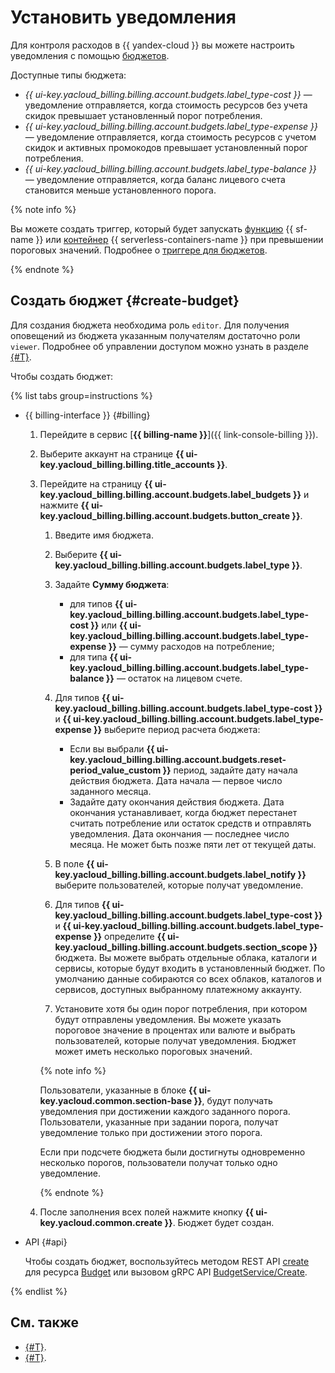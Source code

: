 # Установить уведомления 

Для контроля расходов в {{ yandex-cloud }} вы можете настроить уведомления с помощью [бюджетов](../concepts/budget.md). 

Доступные типы бюджета:
* _{{ ui-key.yacloud_billing.billing.account.budgets.label_type-cost }}_ — уведомление отправляется, когда стоимость ресурсов без учета скидок превышает установленный порог потребления.
* _{{ ui-key.yacloud_billing.billing.account.budgets.label_type-expense }}_ — уведомление отправляется, когда стоимость ресурсов с учетом скидок и активных промокодов превышает установленный порог потребления.
* _{{ ui-key.yacloud_billing.billing.account.budgets.label_type-balance }}_ — уведомление отправляется, когда баланс лицевого счета становится меньше установленного порога.


{% note info %}

Вы можете создать триггер, который будет запускать [функцию](../../functions/concepts/function.md) {{ sf-name }} или [контейнер](../../serverless-containers/concepts/container.md) {{ serverless-containers-name }} при превышении пороговых значений. Подробнее о [триггере для бюджетов](../../functions/operations/trigger/budget-trigger-create.md).

{% endnote %}


## Создать бюджет {#create-budget}

Для создания бюджета необходима роль `editor`. Для получения оповещений из бюджета указанным получателям достаточно роли `viewer`. Подробнее об управлении доступом можно узнать в разделе [{#T}](../../iam/concepts/access-control/roles.md).

Чтобы создать бюджет:

{% list tabs group=instructions %}

- {{ billing-interface }} {#billing}

  1. Перейдите в сервис [**{{ billing-name }}**]({{ link-console-billing }}).

  1. Выберите аккаунт на странице **{{ ui-key.yacloud_billing.billing.title_accounts }}**.

  1. Перейдите на страницу **{{ ui-key.yacloud_billing.billing.account.budgets.label_budgets }}** и нажмите **{{ ui-key.yacloud_billing.billing.account.budgets.button_create }}**.

     1. Введите имя бюджета.
     1. Выберите **{{ ui-key.yacloud_billing.billing.account.budgets.label_type }}**.
     1. Задайте **Сумму бюджета**: 
        
        * для типов **{{ ui-key.yacloud_billing.billing.account.budgets.label_type-cost }}** или **{{ ui-key.yacloud_billing.billing.account.budgets.label_type-expense }}** — сумму расходов на потребление;
        * для типа **{{ ui-key.yacloud_billing.billing.account.budgets.label_type-balance }}** — остаток на лицевом счете.

     1. Для типов **{{ ui-key.yacloud_billing.billing.account.budgets.label_type-cost }}** и **{{ ui-key.yacloud_billing.billing.account.budgets.label_type-expense }}** выберите период расчета бюджета:

        * Если вы выбрали **{{ ui-key.yacloud_billing.billing.account.budgets.reset-period_value_custom }}** период, задайте дату начала действия бюджета. Дата начала — первое число заданного месяца.
        * Задайте дату окончания действия бюджета. Дата окончания устанавливает, когда бюджет перестанет считать потребление или остаток средств и отправлять уведомления. Дата окончания — последнее число месяца. Не может быть позже пяти лет от текущей даты.

     1. В поле **{{ ui-key.yacloud_billing.billing.account.budgets.label_notify }}** выберите пользователей, которые получат уведомление.
     1. Для типов **{{ ui-key.yacloud_billing.billing.account.budgets.label_type-cost }}** и **{{ ui-key.yacloud_billing.billing.account.budgets.label_type-expense }}** определите **{{ ui-key.yacloud_billing.billing.account.budgets.section_scope }}** бюджета. Вы можете выбрать отдельные облака, каталоги и сервисы, которые будут входить в установленный бюджет. По умолчанию данные собираются со всех облаков, каталогов и сервисов, доступных выбранному платежному аккаунту. 
     1. Установите хотя бы один порог потребления, при котором будут отправлены уведомления. Вы можете указать пороговое значение в процентах или валюте и выбрать пользователей, которые получат уведомления. Бюджет может иметь несколько пороговых значений.
   
     {% note info %}
   
     Пользователи, указанные в блоке **{{ ui-key.yacloud.common.section-base }}**, будут получать уведомления при достижении каждого заданного порога. Пользователи, указанные при задании порога, получат уведомление только при достижении этого порога.
   
     Если при подсчете бюджета были достигнуты одновременно несколько порогов, пользователи получат только одно уведомление.
   
     {% endnote %}

  1. После заполнения всех полей нажмите кнопку **{{ ui-key.yacloud.common.create }}**. Бюджет будет создан.

- API {#api}

  Чтобы создать бюджет, воспользуйтесь методом REST API [create](../api-ref/Budget/create.md) для ресурса [Budget](../api-ref/Budget/index.md) или вызовом gRPC API [BudgetService/Create](../api-ref/grpc/budget_service.md#Create).
  
{% endlist %}


## См. также

* [{#T}](../tutorials/serverless-trigger-budget-vm.md).
* [{#T}](../tutorials/serverless-trigger-budget-queue-vm-tg.md).
